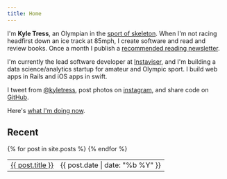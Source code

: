 ```yaml
---
title: Home
---
```


I'm **Kyle Tress**, an Olympian in the [sport of skeleton](/skeleton). When I'm not racing headfirst down an ice track at 85mph, I create software and read and review books. Once a month I publish a [recommended reading newsletter](/newsletter).

I'm currently the lead software developer at [Instaviser](http://www.instaviser.com), and I'm building a data science/analytics startup for amateur and Olympic sport. I build web apps in Rails and iOS apps in swift.

I tweet from [@kyletress](https://www.twitter.com/kyletress), post photos on [instagram](https://www.instagram.com/kyletress), and share code on [GitHub](https://www.github.com/kyletress).

Here's [what I'm doing now](/now).

  <h2>Recent</h2>
  <table>
    {% for post in site.posts %}
      <tr>
        <td><a class="post-link" href="{{ post.url | prepend: site.baseurl }}">{{ post.title }}</a></td>
        <td class="subtle">{{ post.date | date: "%b %Y" }}</td>
      </tr>
    {% endfor %}
  </table>
